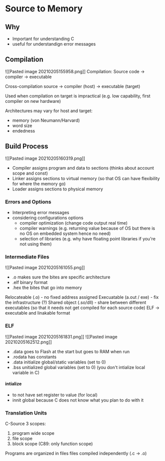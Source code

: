 # Source to Memory
## Why
- Important for understanding C
- useful for understandign error messages

## Compilation
![[Pasted image 20210205155958.png]]
Compilation:
Source code -> compiler -> executable

Cross-compilation
source -> compiler (host) -> executable (target) 

Used when compilation on target is impractical (e.g. low capability, first compiler on new hardware)

Architectures may vary for host and target:
- memory (von Neumann/Harvard)
- word size
- endedness


## Build Process
![[Pasted image 20210205160319.png]]
- Compiler assigns program and data to sections (thinks about account scope and const)
- Linker assigns sections to virtual memory (so that OS can have flexibility for where the memory go)
- Loader assigns sections to physical memory 

### Errors and Options
- Interpreting error messages
- considering configurations options
	- compiler optimization (change code output real time)
	- compiler warnings (e.g. returning value because of OS but there is no OS on embedded system hence no need)
	- selection of libraries (e.g. why have floating point libraries if you're not using them)


### Intermediate Files
![[Pasted image 20210205161055.png]]
- .o makes sure the bites are specific architecture
- .elf binary format 
- .hex the bites that go into memory


Relocateable (.o) - no fixed address assigned
Execuatable (a.out / exe) - fix the infrastructure (?)
Shared object (.so/dll) - share between different executables (so that it needs not get compiled for each source code)
ELF -> executable and linakable format

### ELF
![[Pasted image 20210205161831.png]]
![[Pasted image 20210205162512.png]]
- .data goes to Flash at the start but goes to RAM when run
- .rodata has constants
- .data initialize global/static variables (set to 0)
- .bss unitialized global variables (set to 0)
(you don't intialize local variable in C)

#### intialize
- to not have set register to value (for local)
- innit global because C does not know what you plan to do with it

### Translation Units
C-Source 3 scopes:
1. program wide scope
2. file scope
3. block scope (C89: only function scope)

Programs are organized in files
files compiled independently (.c -> .o)
